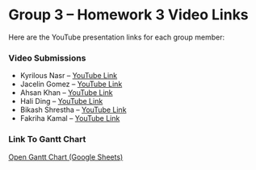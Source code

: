 # Group 3 – Homework 3 Video Links

Here are the YouTube presentation links for each group member:

### Video Submissions
- Kyrilous Nasr – [YouTube Link](https://youtu.be/HE-zTmm59y4)
- Jacelin Gomez – [YouTube Link](https://youtu.be/XfUsaRvErqQ)
- Ahsan Khan – [YouTube Link](https://youtu.be/l9p36QRi1fk?si=y3r8Ba-UK_YITO_1)
- Hali Ding – [YouTube Link](https://youtu.be/KyYfRmUExYU)
- Bikash Shrestha – [YouTube Link](https://www.youtube.com/watch?v=eofqv9FnEos)
- Fakriha Kamal – [YouTube Link](https://www.youtube.com/watch?v=eofqv9FnEos)

### Link To Gantt Chart
[Open Gantt Chart (Google Sheets)](https://docs.google.com/spreadsheets/d/1zR9BOlwEwIYX-IQq1om_7pjK9eYhW-lWs72I07xp9VQ/edit?usp=sharing)

